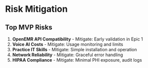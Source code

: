 # **Risk Mitigation**

## **Top MVP Risks**

1. **OpenEMR API Compatibility** - Mitigate: Early validation in Epic 1
2. **Voice AI Costs** - Mitigate: Usage monitoring and limits
3. **Practice IT Skills** - Mitigate: Simple installation and operation
4. **Network Reliability** - Mitigate: Graceful error handling
5. **HIPAA Compliance** - Mitigate: Minimal PHI exposure, audit logs
